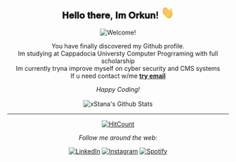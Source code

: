 <div align="center">
<h2> 𝐇𝐞𝐥𝐥𝐨 𝐭𝐡𝐞𝐫𝐞, 𝐈𝐦 𝐎𝐫𝐤𝐮𝐧! </> <img src="https://github.com/ABSphreak/ABSphreak/blob/master/gifs/Hi.gif" width="30px"></h2>
</div>

<div align="center" width="50">

<img src="https://media.discordapp.net/attachments/752884057494519858/799637437055631430/15-30-03-ezgif-3-014f6aa10578.gif" alt="Welcome!" width="300"/>

</div>

<div align="center">

You have finally discovered my Github profile. <br>
Im studying at Cappadocia Universty Computer Progrraming with full scholarship <br>
Im currently tryna improve myself on cyber security and CMS systems <br>
If u need contact w/me <a href="mailto:info@orkunonuk"><b>try email</b></a>

<i>Happy Coding!</i> 

</div>

<div align="center">

<img align="center" src="https://github-readme-stats.vercel.app/api?username=xstana&include_all_commits=true&count_private=true&show_icons=true&line_height=20&title_color=7A7ADB&icon_color=2234AE&text_color=D3D3D3&bg_color=0,000000,130F40" alt="xStana's Github Stats">

---
[![HitCount](http://hits.dwyl.com/ABSphreak/ABSphreak.svg)](http://hits.dwyl.com/ABSphreak/ABSphreak)

<i>Follow me around the web:</i><br>

  <!-- <a target="_blank" href="https://tr.linkedin.com/in/orkun-onuk-325a17220">🇱​🇮​🇳​🇰​🇪​🇩​🇮​🇳​</a> ●
  <a target="_blank" href="https://www.instagram.com/xstana_official/">🇮​🇳​🇸​🇹​🇦​🇬​🇷​🇦​🇲​</a> ●
<a target="_blank" href="https://orkunonuk.com/">ｗ​ｅ​ｂ​</a> ●
  <a target="_blank" href="https://open.spotify.com/playlist/0SM2qhu9L2TDiiCkzm5bNv?si=kNoR7TTdSVu-kVjWmfk1wA&utm_source=copy-link&dlbranch=1">🇸​🇵​🇴​🇹​🇮​🇫​🇾​</a>-->

<a href="https://tr.linkedin.com/in/orkun-onuk-325a17220" target="_blank"><img src="https://img.shields.io/badge/LinkedIn-%230077B5.svg?&style=flat-square&logo=linkedin&logoColor=white" alt="LinkedIn"></a>
<a href="https://www.instagram.com/xstana_official" target="_blank"><img src="https://img.shields.io/badge/Instagram-%23E4405F.svg?&style=flat-square&logo=instagram&logoColor=white" alt="Instagram"></a>
<a href="https://open.spotify.com/playlist/0SM2qhu9L2TDiiCkzm5bNv?si=kNoR7TTdSVu-kVjWmfk1wA&utm_source=copy-link&dlbranch=1" target="_blank"><img src="https://img.shields.io/badge/Spotify-%231ED760.svg?&style=flat-square&logo=spotify&logoColor=white" alt="Spotify"></a>

</div>

<!-- [🇱​🇮​🇳​🇰​🇪​🇩​🇮​🇳​](hhttps://tr.linkedin.com/in/orkun-onuk-325a17220/) ● [🇮​🇳​🇸​🇹​🇦​🇬​🇷​🇦​🇲​]https://www.instagram.com/xstana_official/)  ● [🇸​🇵​🇴​🇹​🇮​🇫​🇾​](https://open.spotify.com/playlist/0SM2qhu9L2TDiiCkzm5bNv?si=kNoR7TTdSVu-kVjWmfk1wA&utm_source=copy-link&dlbranch=1) -->

<!--
**xstana/xstana** is a ✨ _special_ ✨ repository because its `README.md` (this file) appears on your GitHub profile.

